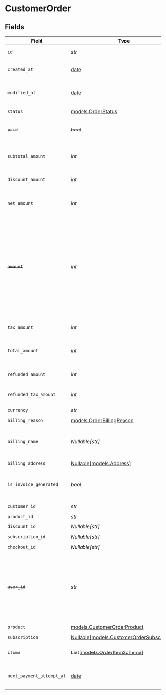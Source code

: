 # CustomerOrder


## Fields

| Field                                                                                                                                                                       | Type                                                                                                                                                                        | Required                                                                                                                                                                    | Description                                                                                                                                                                 | Example                                                                                                                                                                     |
| --------------------------------------------------------------------------------------------------------------------------------------------------------------------------- | --------------------------------------------------------------------------------------------------------------------------------------------------------------------------- | --------------------------------------------------------------------------------------------------------------------------------------------------------------------------- | --------------------------------------------------------------------------------------------------------------------------------------------------------------------------- | --------------------------------------------------------------------------------------------------------------------------------------------------------------------------- |
| `id`                                                                                                                                                                        | *str*                                                                                                                                                                       | :heavy_check_mark:                                                                                                                                                          | The ID of the object.                                                                                                                                                       |                                                                                                                                                                             |
| `created_at`                                                                                                                                                                | [date](https://docs.python.org/3/library/datetime.html#date-objects)                                                                                                        | :heavy_check_mark:                                                                                                                                                          | Creation timestamp of the object.                                                                                                                                           |                                                                                                                                                                             |
| `modified_at`                                                                                                                                                               | [date](https://docs.python.org/3/library/datetime.html#date-objects)                                                                                                        | :heavy_check_mark:                                                                                                                                                          | Last modification timestamp of the object.                                                                                                                                  |                                                                                                                                                                             |
| `status`                                                                                                                                                                    | [models.OrderStatus](../models/orderstatus.md)                                                                                                                              | :heavy_check_mark:                                                                                                                                                          | N/A                                                                                                                                                                         |                                                                                                                                                                             |
| `paid`                                                                                                                                                                      | *bool*                                                                                                                                                                      | :heavy_check_mark:                                                                                                                                                          | Whether the order has been paid for.                                                                                                                                        | true                                                                                                                                                                        |
| `subtotal_amount`                                                                                                                                                           | *int*                                                                                                                                                                       | :heavy_check_mark:                                                                                                                                                          | Amount in cents, before discounts and taxes.                                                                                                                                |                                                                                                                                                                             |
| `discount_amount`                                                                                                                                                           | *int*                                                                                                                                                                       | :heavy_check_mark:                                                                                                                                                          | Discount amount in cents.                                                                                                                                                   |                                                                                                                                                                             |
| `net_amount`                                                                                                                                                                | *int*                                                                                                                                                                       | :heavy_check_mark:                                                                                                                                                          | Amount in cents, after discounts but before taxes.                                                                                                                          |                                                                                                                                                                             |
| ~~`amount`~~                                                                                                                                                                | *int*                                                                                                                                                                       | :heavy_check_mark:                                                                                                                                                          | : warning: ** DEPRECATED **: This will be removed in a future release, please migrate away from it as soon as possible.<br/><br/>Amount in cents, after discounts but before taxes. |                                                                                                                                                                             |
| `tax_amount`                                                                                                                                                                | *int*                                                                                                                                                                       | :heavy_check_mark:                                                                                                                                                          | Sales tax amount in cents.                                                                                                                                                  |                                                                                                                                                                             |
| `total_amount`                                                                                                                                                              | *int*                                                                                                                                                                       | :heavy_check_mark:                                                                                                                                                          | Amount in cents, after discounts and taxes.                                                                                                                                 |                                                                                                                                                                             |
| `refunded_amount`                                                                                                                                                           | *int*                                                                                                                                                                       | :heavy_check_mark:                                                                                                                                                          | Amount refunded in cents.                                                                                                                                                   |                                                                                                                                                                             |
| `refunded_tax_amount`                                                                                                                                                       | *int*                                                                                                                                                                       | :heavy_check_mark:                                                                                                                                                          | Sales tax refunded in cents.                                                                                                                                                |                                                                                                                                                                             |
| `currency`                                                                                                                                                                  | *str*                                                                                                                                                                       | :heavy_check_mark:                                                                                                                                                          | N/A                                                                                                                                                                         |                                                                                                                                                                             |
| `billing_reason`                                                                                                                                                            | [models.OrderBillingReason](../models/orderbillingreason.md)                                                                                                                | :heavy_check_mark:                                                                                                                                                          | N/A                                                                                                                                                                         |                                                                                                                                                                             |
| `billing_name`                                                                                                                                                              | *Nullable[str]*                                                                                                                                                             | :heavy_check_mark:                                                                                                                                                          | The name of the customer that should appear on the invoice.                                                                                                                 |                                                                                                                                                                             |
| `billing_address`                                                                                                                                                           | [Nullable[models.Address]](../models/address.md)                                                                                                                            | :heavy_check_mark:                                                                                                                                                          | N/A                                                                                                                                                                         |                                                                                                                                                                             |
| `is_invoice_generated`                                                                                                                                                      | *bool*                                                                                                                                                                      | :heavy_check_mark:                                                                                                                                                          | Whether an invoice has been generated for this order.                                                                                                                       |                                                                                                                                                                             |
| `customer_id`                                                                                                                                                               | *str*                                                                                                                                                                       | :heavy_check_mark:                                                                                                                                                          | N/A                                                                                                                                                                         |                                                                                                                                                                             |
| `product_id`                                                                                                                                                                | *str*                                                                                                                                                                       | :heavy_check_mark:                                                                                                                                                          | N/A                                                                                                                                                                         |                                                                                                                                                                             |
| `discount_id`                                                                                                                                                               | *Nullable[str]*                                                                                                                                                             | :heavy_check_mark:                                                                                                                                                          | N/A                                                                                                                                                                         |                                                                                                                                                                             |
| `subscription_id`                                                                                                                                                           | *Nullable[str]*                                                                                                                                                             | :heavy_check_mark:                                                                                                                                                          | N/A                                                                                                                                                                         |                                                                                                                                                                             |
| `checkout_id`                                                                                                                                                               | *Nullable[str]*                                                                                                                                                             | :heavy_check_mark:                                                                                                                                                          | N/A                                                                                                                                                                         |                                                                                                                                                                             |
| ~~`user_id`~~                                                                                                                                                               | *str*                                                                                                                                                                       | :heavy_check_mark:                                                                                                                                                          | : warning: ** DEPRECATED **: This will be removed in a future release, please migrate away from it as soon as possible.                                                     |                                                                                                                                                                             |
| `product`                                                                                                                                                                   | [models.CustomerOrderProduct](../models/customerorderproduct.md)                                                                                                            | :heavy_check_mark:                                                                                                                                                          | N/A                                                                                                                                                                         |                                                                                                                                                                             |
| `subscription`                                                                                                                                                              | [Nullable[models.CustomerOrderSubscription]](../models/customerordersubscription.md)                                                                                        | :heavy_check_mark:                                                                                                                                                          | N/A                                                                                                                                                                         |                                                                                                                                                                             |
| `items`                                                                                                                                                                     | List[[models.OrderItemSchema](../models/orderitemschema.md)]                                                                                                                | :heavy_check_mark:                                                                                                                                                          | Line items composing the order.                                                                                                                                             |                                                                                                                                                                             |
| `next_payment_attempt_at`                                                                                                                                                   | [date](https://docs.python.org/3/library/datetime.html#date-objects)                                                                                                        | :heavy_minus_sign:                                                                                                                                                          | When the next payment retry is scheduled                                                                                                                                    |                                                                                                                                                                             |